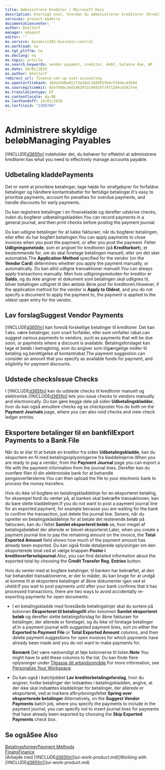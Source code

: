 ```yaml
---
title: Administrere Kreditor | Microsoft Docs
description: Oversigt over, hvordan du administrerer kreditorer (Kreditor), herunder kreditorbetalinger, kreditorerne, gæld og forfalden saldo.
services: project-madeira
documentationcenter: ''
author: bholtorf
manager: edupont
editor: ''
ms.service: dynamics365-business-central
ms.workload: na
ms.tgt_pltfrm: na
ms.devlang: na
ms.topic: article
ms.search.keywords: vendor payment, creditor, debt, balance due, AP
ms.date: 10/01/2019
ms.author: bholtorf
redirect_url: finance-set-up-cost-accounting
ms.openlocfilehash: 36da19dbe011f3e26dc166955fb9c5f0decd3b94
ms.sourcegitcommit: 02e704bc3e01d62072144919774f1244c42827e4
ms.translationtype: HT
ms.contentlocale: da-DK
ms.lasthandoff: 10/01/2019
ms.locfileid: "2305760"
---
```

# <a name="managing-payables"></a><span data-ttu-id="5e79e-103">Administrere skyldige beløb</span><span class="sxs-lookup"><span data-stu-id="5e79e-103">Managing Payables</span></span>
[!INCLUDE[d365fin](includes/d365fin_md.md)] <span data-ttu-id="5e79e-104">indeholder det, du behøver for effektivt at administrere kreditorer.</span><span class="sxs-lookup"><span data-stu-id="5e79e-104">has what you need to effectively manage accounts payable.</span></span>  

## <a name="payments"></a><span data-ttu-id="5e79e-105">Udbetaling kladde</span><span class="sxs-lookup"><span data-stu-id="5e79e-105">Payments</span></span>
<span data-ttu-id="5e79e-106">Det er nemt at prioritere betalinger, tage højde for strafgebyrer for forfaldne betalinger og håndtere kontantrabatter for førtidige betalinger.</span><span class="sxs-lookup"><span data-stu-id="5e79e-106">It's easy to prioritize payments, account for penalties for overdue payments, and handle discounts for early payments.</span></span>

<span data-ttu-id="5e79e-107">Du kan registrere betalinger i en finanskladde og derefter udskrive checks, inden du bogfører udbetalingskladden.</span><span class="sxs-lookup"><span data-stu-id="5e79e-107">You can record payments in a general journal, and then print checks before posting the payment journal.</span></span>

<span data-ttu-id="5e79e-108">Du kan udligne betalinger for at lukke fakturaer, når du bogfører betalingen, eller efter du har bogført betalingen.</span><span class="sxs-lookup"><span data-stu-id="5e79e-108">You can apply payments to close invoices when you post the payment, or after you post the payment.</span></span> <span data-ttu-id="5e79e-109">Feltet **Udligningsmetode**, som er angivet for kreditoren (på **Kreditorkort**), er bestemmende for, om du skal foretage betalingen manuelt, eller om det sker automatisk.</span><span class="sxs-lookup"><span data-stu-id="5e79e-109">The **Application Method** specified for the vendor (on the **Vendor Card**) determines whether you apply the payment manually, or automatically.</span></span> <span data-ttu-id="5e79e-110">Du kan altid udligne transaktioner manuelt.</span><span class="sxs-lookup"><span data-stu-id="5e79e-110">You can always apply transactions manually.</span></span> <span data-ttu-id="5e79e-111">Men hvis udligningsmetoden for kreditor er **Saldo**, og du ikke angiver et dokument som betalingen skal udlignes til, bliver betalingen udlignet til den ældste åbne post for kreditoren.</span><span class="sxs-lookup"><span data-stu-id="5e79e-111">However, if the application method for the vendor is **Apply to Oldest**, and you do not specify a document to apply the payment to, the payment is applied to the oldest open entry for the vendor.</span></span>

## <a name="suggest-vendor-payments"></a><span data-ttu-id="5e79e-112">Lav forslag</span><span class="sxs-lookup"><span data-stu-id="5e79e-112">Suggest Vendor Payments</span></span>
[!INCLUDE[d365fin](includes/d365fin_md.md)] <span data-ttu-id="5e79e-113">kan foreslå forskellige betalinger til kreditorer. Det kan f.eks. være betalinger, som snart forfalder, eller som omfatter rabat.</span><span class="sxs-lookup"><span data-stu-id="5e79e-113">can suggest various payments to vendors, such as payments that will be due soon, or payments where a discount is available.</span></span> <span data-ttu-id="5e79e-114">Betalingsforslaget kan tage et beløb i betragtning, som du angiver som tilgængelige midler til betaling og berettigelse af kontantrabat.</span><span class="sxs-lookup"><span data-stu-id="5e79e-114">The payment suggestion can consider an amount that you specify as available funds for payment, and eligibility for payment discounts.</span></span>

## <a name="issue-checks"></a><span data-ttu-id="5e79e-115">Udstede checks</span><span class="sxs-lookup"><span data-stu-id="5e79e-115">Issue Checks</span></span>
<span data-ttu-id="5e79e-116">I [!INCLUDE[d365fin](includes/d365fin_md.md)] kan du udstede checks til kreditorer manuelt og elektronisk.</span><span class="sxs-lookup"><span data-stu-id="5e79e-116">[!INCLUDE[d365fin](includes/d365fin_md.md)] lets you issue checks to vendors manually and electronically.</span></span> <span data-ttu-id="5e79e-117">Du kan gøre begge dele på siden **Udbetalingskladder**, hvor du kan også annullere checks og se checkposter.</span><span class="sxs-lookup"><span data-stu-id="5e79e-117">You do both on the **Payment Journals** page, where you can also void checks and view check ledger entries.</span></span>

## <a name="export-payments-to-a-bank-file"></a><span data-ttu-id="5e79e-118">Eksportere betalinger til en bankfil</span><span class="sxs-lookup"><span data-stu-id="5e79e-118">Export Payments to a Bank File</span></span>
<span data-ttu-id="5e79e-119">Når du er klar til at betale en kreditor fra siden **Udbetalingskladde**, kan du eksportere en fil med betalingsoplysningerne fra kladdelinjerne.</span><span class="sxs-lookup"><span data-stu-id="5e79e-119">When you are ready to pay a vendor, from the **Payment Journal** page you can export a file with the payment information from the journal lines.</span></span> <span data-ttu-id="5e79e-120">Derefter kan du overføre filen til din elektroniske bank for at behandle pengeoverførslerne.</span><span class="sxs-lookup"><span data-stu-id="5e79e-120">You can then upload the file to your electronic bank to process the money transfers.</span></span>

<span data-ttu-id="5e79e-121">Hvis du ikke vil bogføre en betalingskladdelinje for en eksporteret betaling, for eksempel fordi du venter på, at banken skal bekræfte transaktionen, kan du bare slette kladdelinjen.</span><span class="sxs-lookup"><span data-stu-id="5e79e-121">If you do not want to post a payment journal line for an exported payment, for example because you are waiting for the bank to confirm the transaction, just delete the journal line.</span></span> <span data-ttu-id="5e79e-122">Senere, når du opretter en betalingskladdelinje for at betale det resterende beløb på fakturaen, kan du i feltet **Samlet eksporteret beløb** se, hvor meget af betalingsbeløbet der allerede er blevet eksporteret.</span><span class="sxs-lookup"><span data-stu-id="5e79e-122">Later, when you create a payment journal line to pay the remaining amount on the invoice, the **Total Exported Amount** field shows how much of the payment amount has already been exported.</span></span> <span data-ttu-id="5e79e-123">Du kan også finde detaljerede oplysninger om den eksporterede total ved at vælge knappen **Poster i kreditoverførselsjournal**.</span><span class="sxs-lookup"><span data-stu-id="5e79e-123">Also, you can find detailed information about the exported total by choosing the **Credit Transfer Reg. Entries** button.</span></span>

<span data-ttu-id="5e79e-124">Hvis du venter med at bogføre betalinger, til banken har bekræftet, at den har behandlet transaktionerne, er der to måder, du kan bruge for at undgå at komme til at eksportere betalinger af åbne dokumenter igen ved et uheld:</span><span class="sxs-lookup"><span data-stu-id="5e79e-124">If you wait to post payments until after your bank confirms that it has processed transactions, there are two ways to avoid accidentally re-exporting payments for open documents:</span></span>  

* <span data-ttu-id="5e79e-125">I en betalingskladde med foreslåede betalingslinjer skal du sortere på kolonnen **Eksporteret til betalingsfil** eller kolonnen **Samlet eksporteret beløb** og derefter slette betalingsforslag for åbne fakturaer for betalinger, der allerede er foretaget, og du ikke vil foretage betalinger af.</span><span class="sxs-lookup"><span data-stu-id="5e79e-125">In a payment journal with suggested payment lines, sort on either the **Exported to Payment File** or **Total Exported Amount** columns, and then delete payment suggestions for open invoices for which payments have already been made and you do not want to make payments for.</span></span>

    <span data-ttu-id="5e79e-126">**Bemærk** Det være nødvendigt at føje kolonnerne til listen.</span><span class="sxs-lookup"><span data-stu-id="5e79e-126">**Note** You might have to add these columns to the list.</span></span> <span data-ttu-id="5e79e-127">Du kan finde flere oplysninger under [Tilpasse dit arbejdsområde](ui-personalization-user.md).</span><span class="sxs-lookup"><span data-stu-id="5e79e-127">For more information, see [Personalize Your Workspace](ui-personalization-user.md).</span></span>  
* <span data-ttu-id="5e79e-128">Du kan også i batchjobbet **Lav kreditorbetalingsforslag**, hvor du angiver, hvilke betalinger der indsættes i betalingskladden, angive, at der ikke skal indsættes kladdelinjer for betalinger, der allerede er eksporteret, ved at markere afkrydsningsfeltet **Spring over eksporterede betalinger**.</span><span class="sxs-lookup"><span data-stu-id="5e79e-128">Alternatively, on the **Suggest Vendor Payments** batch job, where you specify the payments to include in the payment journal, you can specify not to insert journal lines for payments that have already been exported by choosing the **Skip Exported Payments** check box.</span></span>

## <a name="see-also"></a><span data-ttu-id="5e79e-129">Se også</span><span class="sxs-lookup"><span data-stu-id="5e79e-129">See Also</span></span>
[<span data-ttu-id="5e79e-130">Betalingsformer</span><span class="sxs-lookup"><span data-stu-id="5e79e-130">Payment Methods</span></span>](finance-payment-methods.md)  
[<span data-ttu-id="5e79e-131">Finans</span><span class="sxs-lookup"><span data-stu-id="5e79e-131">Finance</span></span>](finance.md)  
<span data-ttu-id="5e79e-132">[Arbejde med [!INCLUDE[d365fin](includes/d365fin_md.md)]](ui-work-product.md)</span><span class="sxs-lookup"><span data-stu-id="5e79e-132">[Working with [!INCLUDE[d365fin](includes/d365fin_md.md)]](ui-work-product.md)</span></span>
